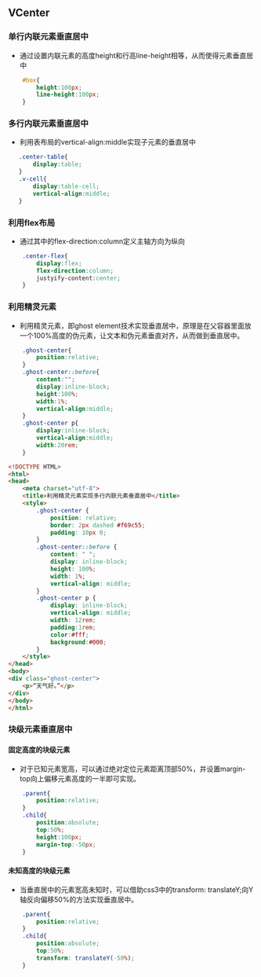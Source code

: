 ## VCenter

### 单行内联元素垂直居中

+ 通过设置内联元素的高度height和行高line-height相等，从而使得元素垂直居中

```css
    #box{
        height:100px;
        line-height:100px;
    }
```

### 多行内联元素垂直居中

+ 利用表布局的vertical-align:middle实现子元素的垂直居中

```css
   .center-table{
       display:table;
   }
   .v-cell{
       display:table-cell;
       vertical-align:middle;
   }
```

### 利用flex布局

+ 通过其中的flex-direction:column定义主轴方向为纵向

```css
    .center-flex{
        display:flex;
        flex-direction:column;
        justyify-content:center;
    }
```

### 利用精灵元素

+ 利用精灵元素，即ghost element技术实现垂直居中，原理是在父容器里面放一个100%高度的伪元素，让文本和伪元素垂直对齐，从而做到垂直居中。
  
```css
    .ghost-center{
        position:relative;
    }
    .ghost-center::before{
        content:"";
        display:inline-block;
        height:100%;
        width:1%;
        vertical-align:middle;
    }
    .ghost-center p{
        display:inline-block;
        vertical-align:middle;
        width:20rem;
    }
```

```html
<!DOCTYPE HTML>
<html>
<head>
    <meta charset="utf-8">
    <title>利用精灵元素实现多行内联元素垂直居中</title>
    <style>
        .ghost-center {
            position: relative;
            border: 2px dashed #f69c55;
            padding: 10px 0;
        }
        .ghost-center::before {
            content: " ";
            display: inline-block;
            height: 100%;
            width: 1%;
            vertical-align: middle;
        }
        .ghost-center p {
            display: inline-block;
            vertical-align: middle;
            width: 12rem;
            padding:1rem;
            color:#fff;
            background:#000;
        }
    </style>
</head>
<body>
<div class="ghost-center">
    <p>“天气好。”</p>
</div>
</body>
</html>
```

### 块级元素垂直居中

#### 固定高度的块级元素

+ 对于已知元素宽高，可以通过绝对定位元素距离顶部50%，并设置margin-top向上偏移元素高度的一半即可实现。

```css
    .parent{
        position:relative;
    }
    .child{
        position:absolute;
        top:50%;
        height:100px;
        margin-top:-50px;
    }
```

#### 未知高度的块级元素

+ 当垂直居中的元素宽高未知时，可以借助css3中的transform: translateY;向Y轴反向偏移50%的方法实现垂直居中。
  
```css
    .parent{
        position:relative;
    }
    .child{
        position:absolute;
        top:50%;
        transform: translateY(-50%);
    }
```
